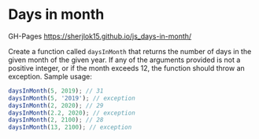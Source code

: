 # Days in month
GH-Pages https://sherjlok15.github.io/js_days-in-month/

Create a function called `daysInMonth` that returns the number of days in the given month of the given year. If any of the arguments provided is not a positive integer, or if the month exceeds 12, the function should throw an exception. Sample usage:

```js
daysInMonth(5, 2019); // 31
daysInMonth(5, '2019'); // exception
daysInMonth(2, 2020); // 29
daysInMonth(2.2, 2020); // exception
daysInMonth(2, 2100); // 28
daysInMonth(13, 2100); // exception
```
